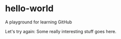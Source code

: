 # hello-world
A playground for learning GitHub

Let's try again: Some really interesting stuff goes here.
